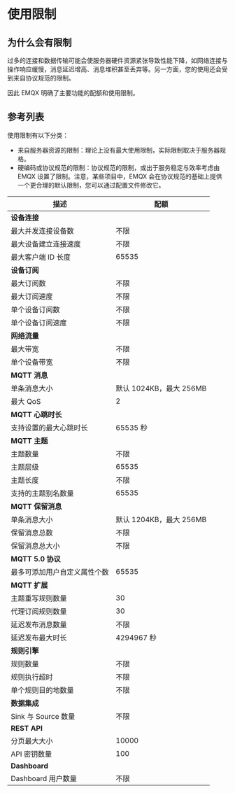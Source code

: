 # 使用限制

## 为什么会有限制

过多的连接和数据传输可能会使服务器硬件资源紧张导致性能下降，如网络连接与操作响应缓慢，消息延迟增高、消息堆积甚至丢弃等。另一方面，您的使用还会受到来自协议规范的限制。

因此 EMQX 明确了主要功能的配额和使用限制。

## 参考列表

使用限制有以下分类：

- 来自服务器资源的限制：理论上没有最大使用限制，实际限制取决于服务器规格。
- 硬编码或协议规范的限制：协议规范的限制，或出于服务稳定与效率考虑由 EMQX 设置了限制。注意，某些项目中，EMQX 会在协议规范的基础上提供一个更合理的默认限制，您可以通过配置文件修改它。

| **描述**                     | **配额**                |
| ---------------------------- | ----------------------- |
| **设备连接**                 |                         |
| 最大并发连接设备数           | 不限                    |
| 最大设备建立连接速度         | 不限                    |
| 最大客户端 ID 长度           | 65535                   |
| **设备订阅**                 |                         |
| 最大订阅数                   | 不限                    |
| 最大订阅速度                 | 不限                    |
| 单个设备订阅数               | 不限                    |
| 单个设备订阅速度             | 不限                    |
| **网络流量**                 |                         |
| 最大带宽                     | 不限                    |
| 单个设备带宽                 | 不限                    |
| **MQTT 消息**                |                         |
| 单条消息大小                 | 默认 1024KB，最大 256MB |
| 最大 QoS                     | 2                       |
| **MQTT 心跳时长**            |                         |
| 支持设置的最大心跳时长       | 65535 秒                |
| **MQTT 主题**                |                         |
| 主题数量                     | 不限                    |
| 主题层级                     | 65535                   |
| 主题长度                     | 不限                    |
| 支持的主题别名数量           | 65535                   |
| **MQTT 保留消息**            |                         |
| 单条消息大小                 | 默认 1204KB，最大 256MB |
| 保留消息总数                 | 不限                    |
| 保留消息总大小               | 不限                    |
| **MQTT 5.0 协议**            |                         |
| 最多可添加用户自定义属性个数 | 65535                   |
| **MQTT 扩展**                |                         |
| 主题重写规则数量             | 30                      |
| 代理订阅规则数量             | 30                      |
| 延迟发布消息数量             | 不限                    |
| 延迟发布最大时长             | 4294967 秒              |
| **规则引擎**                 |                         |
| 规则数量                     | 不限                    |
| 规则执行超时                 | 不限                    |
| 单个规则目的地数量           | 不限                    |
| **数据集成**           |                         |
| Sink 与 Source 数量          | 不限                    |
| **REST API**                 |                         |
| 分页最大大小                 | 10000                   |
| API 密钥数量                 | 100                     |
| **Dashboard**                |                         |
| Dashboard 用户数量           | 不限                    |
